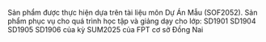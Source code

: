 Sản phẩm được thực hiện dựa trên tài liệu môn Dự Án Mẫu (SOF2052). Sản phẩm phục vụ cho quá trình học tập và giảng dạy cho lớp: SD1901 SD1904 SD1905 SD1906 của kỳ SUM2025 của FPT cơ sở Đồng Nai

